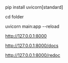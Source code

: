 pip install uvicorn[standard]

cd folder

uvicorn main:app --reload

http://127.0.0.1:8000

http://127.0.0.1:8000/docs

http://127.0.0.1:8000/redoc
